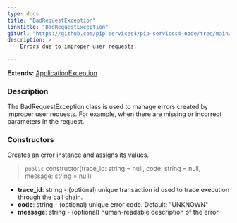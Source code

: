 ```yaml
---
type: docs
title: "BadRequestException"
linkTitle: "BadRequestException"
gitUrl: "https://github.com/pip-services4/pip-services4-node/tree/main/pip-services4-commons-node"
description: >
    Errors due to improper user requests. 
    
---
```


**Extends:** [ApplicationException](../application_exception)

### Description

The BadRequestException class is used to manage errors created by improper user requests. For example, when there are missing or incorrect parameters in the request.

### Constructors
Creates an error instance and assigns its values.

> `public` constructor(trace_id: string = null, code: string = null, message: string = null)

- **trace_id**: string - (optional) unique transaction id used to trace execution through the call chain.
- **code**: string - (optional) unique error code. Default: "UNKNOWN"
- **message**: string - (optional) human-readable description of the error.

